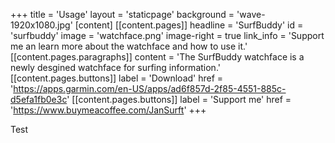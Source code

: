 +++
title = 'Usage'
layout = 'staticpage'
background = 'wave-1920x1080.jpg'
[content]
  [[content.pages]]
    headline = 'SurfBuddy'
    id = 'surfbuddy'
    image = 'watchface.png'
    image-right = true
    link_info = 'Support me an learn more about the watchface and how to use it.'
    [[content.pages.paragraphs]]
      content = 'The SurfBuddy watchface is a newly desgined watchface for surfing information.'
    [[content.pages.buttons]]
      label = 'Download'
      href = 'https://apps.garmin.com/en-US/apps/ad6f857d-2f85-4551-885c-d5efa1fb0e3c'
    [[content.pages.buttons]]
      label = 'Support me'
      href = 'https://www.buymeacoffee.com/JanSurft'
+++

Test